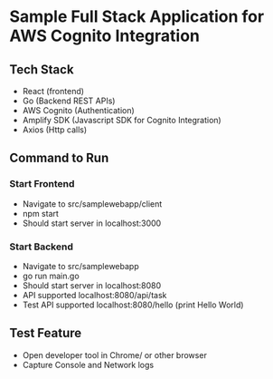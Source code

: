 # Sample Full Stack Application for AWS Cognito Integration

## Tech Stack
- React (frontend)
- Go (Backend REST APIs)
- AWS Cognito (Authentication)
- Amplify SDK (Javascript SDK for Cognito Integration)
- Axios (Http calls)


## Command to Run
### Start Frontend
- Navigate to src/samplewebapp/client
- npm start 
- Should start server in localhost:3000

### Start Backend
- Navigate to src/samplewebapp
- go run main.go
- Should start server in localhost:8080
- API supported localhost:8080/api/task
- Test API supported localhost:8080/hello (print Hello World)


## Test Feature
- Open developer tool in Chrome/ or other browser
- Capture Console and Network logs
